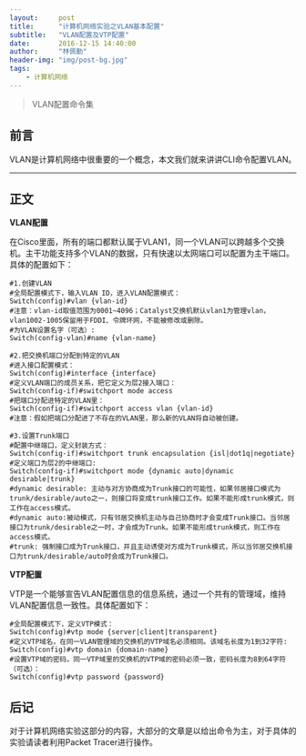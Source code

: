 ```yaml
---
layout:     post
title:      "计算机网络实验之VLAN基本配置"
subtitle:   "VLAN配置及VTP配置"
date:       2016-12-15 14:40:00
author:     "林佩勤"
header-img: "img/post-bg.jpg"
tags:
    - 计算机网络
---
```


> VLAN配置命令集


## 前言

VLAN是计算机网络中很重要的一个概念，本文我们就来讲讲CLI命令配置VLAN。

---

## 正文

**VLAN配置**

在Cisco里面，所有的端口都默认属于VLAN1，同一个VLAN可以跨越多个交换机。主干功能支持多个VLAN的数据，只有快速以太网端口可以配置为主干端口。具体的配置如下：

```shell
#1.创建VLAN
#全局配置模式下，输入VLAN ID，进入VLAN配置模式：
Switch(config)#vlan {vlan-id}
#注意：vlan-id取值范围为0001~4096；Catalyst交换机默认vlan1为管理vlan，vlan1002-1005保留用于FDDI、令牌环网，不能被修改或删除。 
#为VLAN设置名字（可选）:
Switch(config-vlan)#name {vlan-name}

#2.把交换机端口分配到特定的VLAN
#进入接口配置模式：
Switch(config)#interface {interface}
#定义VLAN端口的成员关系，把它定义为层2接入端口：
Switch(config-if)#switchport mode access
#把端口分配进特定的VLAN里：
Switch(config-if)#switchport access vlan {vlan-id}
#注意：假如把端口分配进了不存在的VLAN里，那么新的VLAN将自动被创建。

#3.设置Trunk端口
#配置中继端口，定义封装方式：
Switch(config-if)#switchport trunk encapsulation {isl|dot1q|negotiate}
#定义端口为层2的中继端口:
Switch(config-if)#switchport mode {dynamic auto|dynamic desirable|trunk}
#dynamic desirable: 主动与对方协商成为Trunk接口的可能性，如果邻居接口模式为trunk/desirable/auto之一，则接口将变成trunk接口工作。如果不能形成trunk模式，则工作在access模式。
#dynamic auto:被动模式，只有邻居交换机主动与自己协商时才会变成Trunk接口。当邻居接口为trunk/desirable之一时，才会成为Trunk。如果不能形成trunk模式，则工作在access模式。
#trunk: 强制接口成为Trunk接口，并且主动诱使对方成为Trunk模式，所以当邻居交换机接口为trunk/desirable/auto时会成为Trunk接口。 
```

**VTP配置**

VTP是一个能够宣告VLAN配置信息的信息系统，通过一个共有的管理域，维持VLAN配置信息一致性。具体配置如下：

```shell
#全局配置模式下，定义VTP模式：
Switch(config)#vtp mode {server|client|transparent}
#定义VTP域名，在同一VLAN管理域的交换机的VTP域名必须相同。该域名长度为1到32字符:
Switch(config)#vtp domain {domain-name}
#设置VTP域的密码，同一VTP域里的交换机的VTP域的密码必须一致，密码长度为8到64字符（可选）：
Switch(config)#vtp password {password}
```

## 后记

对于计算机网络实验这部分的内容，大部分的文章是以给出命令为主，对于具体的实验请读者利用Packet Tracer进行操作。